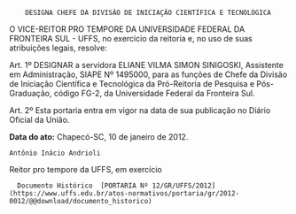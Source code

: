         DESIGNA CHEFE DA DIVISÃO DE INICIAÇÃO CIENTÍFICA E TECNOLÓGICA  

O VICE-REITOR PRO TEMPORE DA UNIVERSIDADE FEDERAL DA FRONTEIRA SUL - UFFS, no exercício da reitoria e, no uso de suas atribuições legais, resolve:

 Art. 1º DESIGNAR a servidora ELIANE VILMA SIMON SINIGOSKI, Assistente em Administração, SIAPE Nº 1495000, para as funções de Chefe da Divisão de Iniciação Científica e Tecnológica da Pró-Reitoria de Pesquisa e Pós-Graduação, código FG-2, da Universidade Federal da Fronteira Sul.

 Art. 2º Esta portaria entra em vigor na data de sua publicação no Diário Oficial da União.

   **Data do ato:** Chapecó-SC, 10 de janeiro de 2012.   
 

    Antônio Inácio Andrioli   
 Reitor pro tempore da UFFS, em exercício 

      Documento Histórico  [PORTARIA Nº 12/GR/UFFS/2012](https://www.uffs.edu.br/atos-normativos/portaria/gr/2012-0012/@@download/documento_historico)     
      